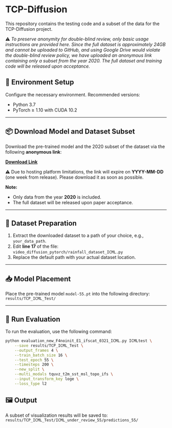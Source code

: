 # TCP-Diffusion

This repository contains the testing code and a subset of the data for the TCP-Diffusion project.

⚠️ *To preserve anonymity for double-blind review, only basic usage instructions are provided here. Since the full dataset is approximately 24GB and cannot be uploaded to GitHub, and using Google Drive would violate the double-blind review policy, we have uploaded an anonymous link containing only a subset from the year 2020. The full dataset and training code will be released upon acceptance.*

## 🔧 Environment Setup

Configure the necessary environment. Recommended versions:

- Python 3.7  
- PyTorch ≥ 1.10 with CUDA 10.2

---

## 📦 Download Model and Dataset Subset

Download the pre-trained model and the 2020 subset of the dataset via the following **anonymous link**:

**[Download Link](https://limewire.com/d/nmQeM#FXv4COqEzd)**

⚠️ Due to hosting platform limitations, the link will expire on **YYYY-MM-DD** (one week from release). Please download it as soon as possible.

**Note:**
- Only data from the year **2020** is included.
- The full dataset will be released upon paper acceptance.

---

## 📁 Dataset Preparation

1. Extract the downloaded dataset to a path of your choice, e.g., `your_data_path`.
2. Edit **line 17** of the file: `video_diffusion_pytorch/rainfall_dataset_ICML.py`
3. Replace the default path with your actual dataset location.

---

## 📥 Model Placement

Place the pre-trained model `model-55.pt` into the following directory: `results/TCP_ICML_Test/`

---

## 🚀 Run Evaluation

To run the evaluation, use the following command:

```bash
python evaluation_new_F4noinit_E1_ifscat_0321_ICML.py ICMLtest \
    --save results/TCP_ICML_Test \
    --output_frames 4 \
    --train_batch_size 16 \
    --test_epoch 55 \
    --timesteps 200 \
    --new_split \
    --multi_modals tquvz_t2m_sst_msl_topo_ifs \
    --input_transform_key loge \
    --loss_type l2
```
## 🖼️ Output

A subset of visualization results will be saved to: `results/TCP_ICML_Test/ICML_under_review_55/predictions_55/`

